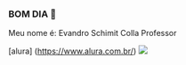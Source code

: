 ### BOM DIA 👋
Meu nome é: Evandro Schimit Colla
Professor

[alura] (https://www.alura.com.br/)
![](https://media1.tenor.com/m/YeaIBR5xfB4AAAAC/confused.gif)
